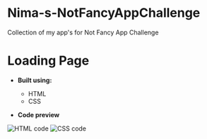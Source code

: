 # Nima-s-NotFancyAppChallenge
Collection of my app's for Not Fancy App Challenge

# Loading Page
- **Built using:**
  - HTML
  - CSS

- **Code preview**

![HTML code](https://github.com/Nima-Ra/Nima-s-NotFancyAppChallenge/blob/master/loading-page/html.png)
![CSS code](https://github.com/Nima-Ra/Nima-s-NotFancyAppChallenge/blob/master/loading-page/css.png)
